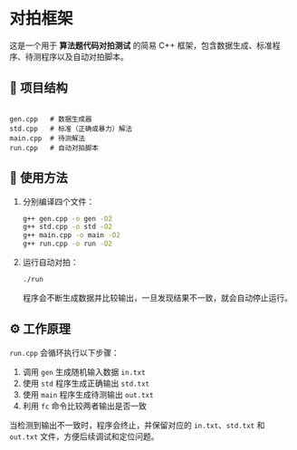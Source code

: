# 对拍框架

这是一个用于 **算法题代码对拍测试** 的简易 C++ 框架，包含数据生成、标准程序、待测程序以及自动对拍脚本。

## 📂 项目结构
```

gen.cpp   # 数据生成器
std.cpp   # 标准（正确或暴力）解法
main.cpp  # 待测解法
run.cpp   # 自动对拍脚本

```

## 🚀 使用方法

1. 分别编译四个文件：
    ```bash
    g++ gen.cpp -o gen -O2
    g++ std.cpp -o std -O2
    g++ main.cpp -o main -O2
    g++ run.cpp -o run -O2
    ```

2. 运行自动对拍：

    ```bash
    ./run
    ```

   程序会不断生成数据并比较输出，一旦发现结果不一致，就会自动停止运行。

## ⚙️ 工作原理

`run.cpp` 会循环执行以下步骤：

1. 调用 `gen` 生成随机输入数据 `in.txt`
2. 使用 `std` 程序生成正确输出 `std.txt`
3. 使用 `main` 程序生成待测输出 `out.txt`
4. 利用 `fc` 命令比较两者输出是否一致

当检测到输出不一致时，程序会终止，并保留对应的 `in.txt`、`std.txt` 和 `out.txt` 文件，方便后续调试和定位问题。